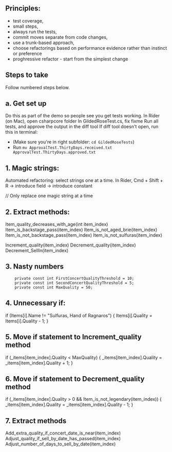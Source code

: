## Principles:

- test coverage,
- small steps,
- always run the tests,
- commit moves separate from code changes,
- use a trunk-based approach,
- choose refactorings based on performance evidence rather than instinct or preference
- proghressive refactor - start from the simplest change

## Steps to take

Follow numbered steps below.

## a. Get set up

Do this as part of the demo so people see you get tests working.
In Rider (on Mac), open csharpcore folder
In GildedRoseTest.cs, fix fixme
Run all tests, and approve the output in the diff tool
If diff tool doesn't open, run this in terminal:
- (Make sure you're in right subfolder: `cd GildedRoseTests`)
- Run `mv ApprovalTest.ThirtyDays.received.txt ApprovalTest.ThirtyDays.approved.txt`

## 1. Magic strings:

Automated refactoring: select strings one at a time.
In Rider, Cmd + Shift + R -> introduce field -> introduce constant

// Only replace one magic string at a time

## 2. Extract methods:

Item_quality_decreases_with_age(int item_index)
Item_is_backstage_pass(item_index)
Item_is_not_aged_brie(item_index)
Item_is_not_backstage_pass(item_index)
Item_is_not_sulfuras(item_index)

Increment_quality(item_index)
Decrement_quality(item_index)
Decrement_SellIn(item_index)

## 3. Nasty numbers

        private const int FirstConcertQualityThreshold = 10;
        private const int SecondConcertQualityThreshold = 5;
        private const int MaxQuality = 50;

## 4. Unnecessary if:

if (Items[i].Name != "Sulfuras, Hand of Ragnaros")
{
Items[i].Quality = Items[i].Quality - 1;
}

## 5. Move if statement to Increment_quality method

if (_items[item_index].Quality < MaxQuality)
{
_items[item_index].Quality = _items[item_index].Quality + 1;
}

## 6. Move if statement to Decrement_quality method

if (_items[item_index].Quality > 0 && Item_is_not_legendary(item_index))
{
_items[item_index].Quality = _items[item_index].Quality - 1;
}

## 7. Extract methods

Add_extra_quality_if_concert_date_is_near(item_index)
Adjust_quality_if_sell_by_date_has_passed(item_index)
Adjust_number_of_days_to_sell_by_date(item_index)
